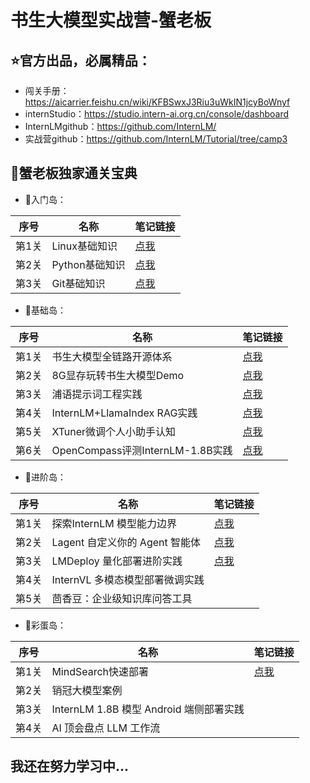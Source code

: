 # 书生大模型实战营-蟹老板

## ⭐官方出品，必属精品：
- 闯关手册：https://aicarrier.feishu.cn/wiki/KFBSwxJ3Riu3uWkIN1jcyBoWnyf
- internStudio：https://studio.intern-ai.org.cn/console/dashboard
- InternLMgithub：https://github.com/InternLM/
- 实战营github：https://github.com/InternLM/Tutorial/tree/camp3

## 🦀蟹老板独家通关宝典

- 🚪入门岛：

| 序号  | 名称         | 笔记链接                                                                                          |
|-----|------------|-----------------------------------------------------------------------------------------------|
| 第1关 | Linux基础知识  | [点我](https://blog.csdn.net/weixin_59605625/article/details/141059328)                         |
| 第2关 | Python基础知识 | [点我](https://blog.csdn.net/weixin_59605625/article/details/141060034)                         |
| 第3关 | Git基础知识 | [点我](https://blog.csdn.net/weixin_59605625/article/details/141060904?spm=1001.2014.3001.5501) |

- 🔧基础岛：

| 序号  | 名称         | 笔记链接                          |
|-----|------------|-------------------------------|
| 第1关 | 书生大模型全链路开源体系  | [点我](笔记/L1/L1-01-HelloIntern.md) |
| 第2关 | 8G显存玩转书生大模型Demo  | [点我](笔记/L1/L1-02-demo.md)        |
| 第3关 | 浦语提示词工程实践  | [点我](笔记/L1/L1-03-Prompt.md)      |
| 第4关 | InternLM+LlamaIndex RAG实践 | [点我](笔记/L1/L1-04-LlamaIndex.md)  |
| 第5关 | XTuner微调个人小助手认知  | [点我](笔记/L1/L1-05-XTuner.md)      |
| 第6关 | OpenCompass评测InternLM-1.8B实践  | [点我](笔记/L1/L1-06-OpenCompass.md)              |

- 🔨进阶岛：

| 序号  | 名称         | 笔记链接                              |
|-----|------------|-----------------------------------|
| 第1关 | 探索InternLM 模型能力边界  | [点我](笔记/L2/L2-01-CompassArena.md) |
| 第2关 | Lagent 自定义你的 Agent 智能体  | [点我](笔记/L2/L2-02-Lagent.md)       |
| 第3关 |LMDeploy 量化部署进阶实践| [点我](笔记/L2/L2-03-LMDeploy.md)     |
| 第4关 |InternVL 多模态模型部署微调实践|                                   |
| 第5关 |茴香豆：企业级知识库问答工具|                                   |


- 🌈彩蛋岛：

| 序号  | 名称         | 笔记链接                         |
|-----|------------|------------------------------|
| 第1关 | MindSearch快速部署  | [点我](笔记/L3/L3-01-MindSearch.md) |
| 第2关 | 销冠大模型案例  |                              |
| 第3关 | InternLM 1.8B 模型 Android 端侧部署实践 |                              |
| 第4关 | AI 顶会盘点 LLM 工作流  |                              |



## 我还在努力学习中...